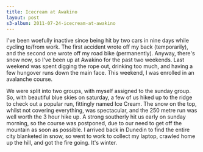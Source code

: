 ```yaml
--- 
title: Icecream at Awakino
layout: post
s3-album: 2011-07-24-icecream-at-awakino
---
```



I've been woefully inactive since being hit by two cars in nine days while
cycling to/from work. The first accident wrote off my back (temporarily), and
the second one wrote off my road bike (permanently). Anyway, there's snow now,
so I've been up at Awakino for the past two weekends.  Last weekend was spent
digging the rope out, drinking too much, and having a few hungover runs down
the main face. This weekend, I was enrolled in an avalanche course.


We were split into two groups, with myself assigned to the sunday group. So,
with beautiful blue skies on saturday, a few of us hiked up to the ridge to
check out a popular run, fittingly named Ice Cream. The snow on the top,
whilst not covering everything, was spectacular, and the 250 metre run was
well worth the 3 hour hike up.  A strong southerly hit us early on sunday
morning, so the course was postponed, due to our need to get off the mountain
as soon as possible. I arrived back in Dunedin to find the entire city
blanketed in snow, so went to work to collect my laptop, crawled home up the
hill, and got the fire going. It's winter.

